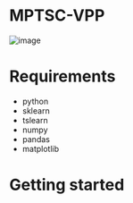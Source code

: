 # MPTSC-VPP


![image](https://github.com/jyh11224/MPTSC-VPP/assets/126738945/2de37bd4-7ae9-4d3d-bf4e-42f579cb2885)



# Requirements
- python
- sklearn
- tslearn
- numpy
- pandas
- matplotlib


# Getting started

 


